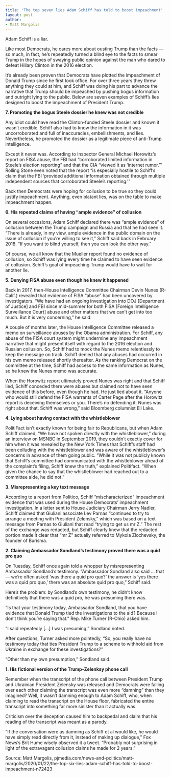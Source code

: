 ```yaml
---
title: 'The top seven lies Adam Schiff has told to boost impeachment'
layout: post
author:
- Matt Margolis
---
```


Adam Schiff is a liar.

Like most Democrats, he cares more about ousting Trump than the facts — so much, in fact, he’s repeatedly turned a blind eye to the facts to smear Trump in the hopes of swaying public opinion against the man who dared to defeat Hillary Clinton in the 2016 election.

It’s already been proven that Democrats have plotted the impeachment of Donald Trump since he first took office. For over three years they threw anything they could at him, and Schiff was doing his part to advance the narrative that Trump should be impeached by pushing bogus information and outright lying to the public. Below are seven examples of Schiff’s lies designed to boost the impeachment of President Trump.

**7. Promoting the bogus Steele dossier he knew was not credible**

Any idiot could have read the Clinton-funded Steele dossier and known it wasn’t credible. Schiff also had to know the information in it was uncorroborated and full of inaccuracies, embellishments, and lies. Nevertheless, he promoted the dossier as a legitimate piece of anti-Trump intelligence.

Except it never was. According to Inspector General Michael Horowitz’s report on FISA abuse, the FBI had “corroborated limited information in Steele’s election reporting” and that the CIA “viewed it as ‘internet rumor.’” Rolling Stone even noted that the report “is especially hostile to Schiff’s claim that the FBI ‘provided additional information obtained through multiple independent sources that corroborated Steele’s reporting.’”

Back then Democrats were hoping for collusion to be true so they could justify impeachment. Anything, even blatant lies, was on the table to make impeachment happen.

**6. His repeated claims of having “ample evidence” of collusion**

On several occasions, Adam Schiff declared there was “ample evidence” of collusion between the Trump campaign and Russia and that he had seen it. “There is already, in my view, ample evidence in the public domain on the issue of collusion if you’re willing to see it,” Schiff said back in February 2018. “If you want to blind yourself, then you can look the other way.”

Of course, we all know that the Mueller report found no evidence of collusion, so Schiff was lying every time he claimed to have seen evidence of collusion. Schiff’s goal of impeaching Trump would have to wait for another lie.

**5. Denying FISA abuse even though he knew it happened**

Back in 2017, then-House Intelligence Committee Chairman Devin Nunes (R-Calif.) revealed that evidence of FISA “abuse” had been uncovered by investigators. “We have had an ongoing investigation into DOJ \[Department of Justice\] and FBI since mid-summer for both FISA \[Foreign Intelligence Surveillance Court\] abuse and other matters that we can’t get into too much. But it is very concerning,” he said.

A couple of months later, the House Intelligence Committee released a memo on surveillance abuses by the Obama administration. For Schiff, any abuse of the FISA court system might undermine any impeachment narrative that might present itself with regard to the 2016 election and Russian collusion. So, Schiff had to mock the Nunes memo relentlessly to keep the message on track. Schiff denied that any abuses had occurred in his own memo released shortly thereafter. As the ranking Democrat on the committee at the time, Schiff had access to the same information as Nunes, so he knew the Nunes memo was accurate.

When the Horowitz report ultimately proved Nunes was right and that Schiff lied, Schiff conceded there were abuses but claimed not to have seen evidence of this before, even though he had. He just lied about it. “Anyone who would still defend the FISA warrants of Carter Page after the Horowitz report is deceiving themselves or you. There’s no defending it. Nunes was right about that. Schiff was wrong,” said Bloomberg columnist Eli Lake.

**4. Lying about having contact with the whistleblower**

PolitiFact isn’t exactly known for being fair to Republicans, but when Adam Schiff claimed, “We have not spoken directly with the whistleblower,” during an interview on MSNBC in September 2019, they couldn’t exactly cover for him when it was revealed by the New York Times that Schiff’s staff had been colluding with the whistleblower and was aware of the whistleblower’s concerns in advance of them going public. “While it was not publicly known that Schiff’s committee had communicated with the whistleblower ahead of the complaint’s filing, Schiff knew the truth,” explained Politifact. “When given the chance to say that the whistleblower had reached out to a committee aide, he did not.”

**3. Misrepresenting a key text message**

According to a report from Politico, Schiff “mischaracterized” impeachment evidence that was used during the House Democrats’ impeachment investigation. In a letter sent to House Judiciary Chairman Jerry Nadler, Schiff claimed that Giuliani associate Lev Parnas “continued to try to arrange a meeting with President Zelensky,” which was based on a text message from Parnas to Giuliani that read “trying to get us mr Z.” The rest of the exchange was redacted, but Schiff clearly knew that the redacted portion made it clear that “mr Z” actually referred to Mykola Zlochevsky, the founder of Burisma.

**2. Claiming Ambassador Sondland’s testimony proved there was a quid pro quo**

On Tuesday, Schiff once again told a whopper by misrepresenting Ambassador Sondland’s testimony. “Ambassador Sondland also said … that — we’re often asked ‘was there a quid pro quo?’ the answer is ‘yes there was a quid pro quo,’ there was an absolute quid pro quo,” Schiff said.

Here’s the problem: by Sondland’s own testimony, he didn’t know definitively that there was a quid pro, he was presuming there was.

“Is that your testimony today, Ambassador Sondland, that you have evidence that Donald Trump tied the investigations to the aid? Because I don’t think you’re saying that.” Rep. Mike Turner (R-Ohio) asked him.

“I said repeatedly \[…\] I was presuming,” Sondland noted.

After questions, Turner asked more pointedly, “So, you really have no testimony today that ties President Trump to a scheme to withhold aid from Ukraine in exchange for these investigations?”

“Other than my own presumption,” Sondland said.

**1. His fictional version of the Trump-Zelenksy phone call**

Remember when the transcript of the phone call between President Trump and Ukrainian President Zelensky was released and Democrats were falling over each other claiming the transcript was even more “damning” than they imagined? Well, it wasn’t damning enough to Adam Schiff, who, when claiming to read the transcript on the House floor, fabricated the entire transcript into something far more sinister than it actually was.

Criticism over the deception caused him to backpedal and claim that his reading of the transcript was meant as a parody.

“If the conversation were as damning as Schiff et al would like, he would have simply read directly from it, instead of making up dialogue,” Fox News’s Brit Hume wisely observed it a tweet. “Probably not surprising in light of the extravagant collusion claims he made for 2 years.”

Source: Matt Margolis, pjmedia.com/news-and-politics/matt-margolis/2020/01/22/the-top-six-lies-adam-schiff-has-told-to-boost-impeachment-n72423
